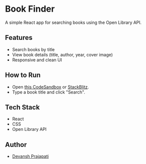 # Book Finder

A simple React app for searching books using the Open Library API.

## Features
- Search books by title
- View book details (title, author, year, cover image)
- Responsive and clean UI

## How to Run

- Open [this CodeSandbox](YOUR_LINK_HERE) or [StackBlitz](YOUR_LINK_HERE).
- Type a book title and click "Search".

## Tech Stack

- React
- CSS
- Open Library API

## Author

- [Devansh Prajapati](https://github.com/deprajapati)